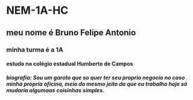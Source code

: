 # NEM-1A-HC
## meu nome é Bruno Felipe Antonio
### minha turma é a 1A
#### estudo no colégio estadual Humberto de Campos
##### biografia: Sou um garoto que so quer ter seu proprio negocio no caso minha propria oficina, meio do mesmo jeito da que eu trabalho hoje só mudaria algumaas coisinhas simples.
